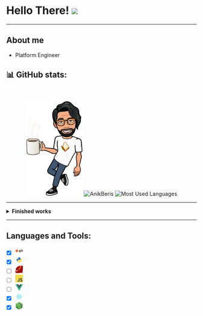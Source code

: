 # Hello There! <img src="https://media.giphy.com/media/hvRJCLFzcasrR4ia7z/giphy.gif" width="25px">

---

## About me

* Platform Engineer

## 📊 <b>GitHub stats</b>:
<br>
<p align = "center">
    <img src="https://github.com/AnikBeris/AnikBeris/blob/main/media/WRTs.png" height="250" />
    <img src="https://github-readme-stats.vercel.app/api?username=AnikBeris&show_icons=true&count_private=true&hide_border=true&line_height=25" alt="AnikBeris">
    <img src="https://renegade-readme-stats.vercel.app/api/top-langs?username=AnikBeris&layout=compact&hide_border=true&langs_count=8&exclude_repo=GDDXA-CA-Unity-RandomGeneration-HDRP,GDDXA-CA-Unity_Cross_Platform_Game,GDDXA-CA-Modified_Existing_SFML_Game,UETut_CppBattColl,UETutDetectiveOffice,ue_tower_defense,&hide=rich%20text%20format,processing&theme=ayu-mirage" alt="Most Used Languages">
</p>

---

<div>
    <details>
        <summary>
            <b>
                Finished works
            </b>
                </summary>
            <h5>
                Finished works for your personal use:
            </h5>
        <table>
            <tr>
                <td>
                    <a href="https://github.com/AnikBeris/Auto-Role-Channel-Bot-Discord"><img class="badge" src="https://renegade-readme-stats.vercel.app/api/pin/?username=AnikBeris&repo=Auto-Role-Channel-Bot-Discord&theme=ayu-mirage" alt="Auto-Role-Channel"></a>
                </td>
                <td>
                    <a href="https://github.com/AnikBeris/Auto-Discord-Cleaner"><img class="badge" src="https://renegade-readme-stats.vercel.app/api/pin/?username=AnikBeris&repo=Auto-Discord-Cleaner&theme=ayu-mirage" alt="Discord-Cleaner-Channel"></a>
                </td>
            </tr>
            <tr>
                <td>
                    <a href="https://github.com/AnikBeris/automatic-calculation-of-HLOD-Unreal-Engine"><img class="badge" src="https://renegade-readme-stats.vercel.app/api/pin/?username=AnikBeris&repo=automatic-calculation-of-HLOD-Unreal-Engine&theme=ayu-mirage" alt="automatic-HLOD-Unreal"></a>
                </td>
            <tr>
                <td>
                    <a href="https://github.com/Renegade-Master/zomboid-dedicated-server"><img class="badge" src="https://renegade-readme-stats.vercel.app/api/pin/?username=Renegade-Master&repo=zomboid-dedicated-server&theme=ayu-mirage" alt="SteamCMD Template"></a>
                </td>
                <td>
                    <a href="https://github.com/Renegade-Master/satisfactory-dedicated-server"><img class="badge" src="https://renegade-readme-stats.vercel.app/api/pin/?username=Renegade-Master&repo=satisfactory-dedicated-server&theme=ayu-mirage" alt="SteamCMD Minimal"></a>
                </td>
            </tr>
        </table>
    </details>
</div>

---

## Languages and Tools:
<!-- TODO-IST:START -->
* [x] <code><img height="20" src="https://raw.githubusercontent.com/github/explore/80688e429a7d4ef2fca1e82350fe8e3517d3494d/topics/git/git.png"></code>
* [x] <code><img height="20" src="https://raw.githubusercontent.com/github/explore/80688e429a7d4ef2fca1e82350fe8e3517d3494d/topics/python/python.png"></code>
* [ ] <code><img height="20" src="https://raw.githubusercontent.com/github/explore/80688e429a7d4ef2fca1e82350fe8e3517d3494d/topics/ruby/ruby.png"></code>
* [ ] <code><img height="20" src="https://raw.githubusercontent.com/github/explore/80688e429a7d4ef2fca1e82350fe8e3517d3494d/topics/javascript/javascript.png"></code>
* [ ] <code><img height="20" src="https://raw.githubusercontent.com/github/explore/80688e429a7d4ef2fca1e82350fe8e3517d3494d/topics/vue/vue.png"></code>
* [x] <code><img height="20" src="https://raw.githubusercontent.com/github/explore/80688e429a7d4ef2fca1e82350fe8e3517d3494d/topics/react/react.png"></code>
* [x] <code><img height="20" src="https://raw.githubusercontent.com/github/explore/80688e429a7d4ef2fca1e82350fe8e3517d3494d/topics/nodejs/nodejs.png"></code>
<!-- TODO-IST:END -->
     
